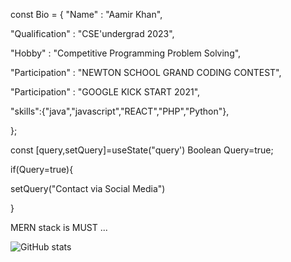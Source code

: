 const Bio = {
"Name" : "Aamir Khan",

"Qualification" : "CSE'undergrad 2023",

"Hobby" : "Competitive Programming Problem Solving",

"Participation" : "NEWTON SCHOOL GRAND CODING CONTEST",

"Participation" : "GOOGLE KICK START 2021",

"skills":{"java","javascript","REACT","PHP","Python"},

};

const [query,setQuery]=useState("query')
Boolean Query=true;

if(Query=true){
  
  setQuery("Contact via Social Media")
  
 }


MERN stack is MUST ...

![GitHub stats](https://github-readme-stats.vercel.app/api?username=Aamir64&theme=radical)
